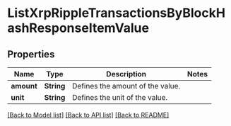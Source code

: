 # ListXrpRippleTransactionsByBlockHashResponseItemValue

## Properties

Name | Type | Description | Notes
------------ | ------------- | ------------- | -------------
**amount** | **String** | Defines the amount of the value. | 
**unit** | **String** | Defines the unit of the value. | 

[[Back to Model list]](../README.md#documentation-for-models) [[Back to API list]](../README.md#documentation-for-api-endpoints) [[Back to README]](../README.md)


